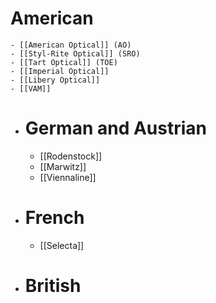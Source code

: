 # American
	- [[American Optical]] (AO)
	- [[Styl-Rite Optical]] (SRO)
	- [[Tart Optical]] (TOE)
	- [[Imperial Optical]]
	- [[Libery Optical]]
	- [[VAM]]
- # German and Austrian
	- [[Rodenstock]]
	- [[Marwitz]]
	- [[Viennaline]]
- # French
	- [[Selecta]]
- # British